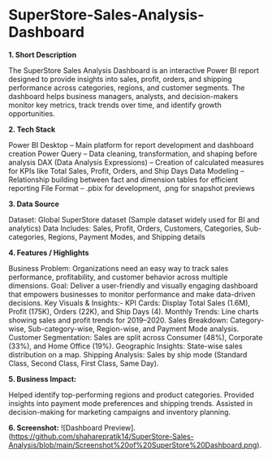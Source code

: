 # SuperStore-Sales-Analysis-Dashboard

**1. Short Description**

The SuperStore Sales Analysis Dashboard is an interactive Power BI report designed to provide insights into sales, profit, orders, and shipping performance across categories, regions, and customer segments. The dashboard helps business managers, analysts, and decision-makers monitor key metrics, track trends over time, and identify growth opportunities.

**2. Tech Stack**

Power BI Desktop – Main platform for report development and dashboard creation
Power Query – Data cleaning, transformation, and shaping before analysis
DAX (Data Analysis Expressions) – Creation of calculated measures for KPIs like Total Sales, Profit, Orders, and Ship Days
Data Modeling – Relationship building between fact and dimension tables for efficient reporting
File Format – .pbix for development, .png for snapshot previews

**3. Data Source**

Dataset: Global SuperStore dataset (Sample dataset widely used for BI and analytics)
Data Includes: Sales, Profit, Orders, Customers, Categories, Sub-categories, Regions, Payment Modes, and Shipping details

**4. Features / Highlights**

Business Problem: Organizations need an easy way to track sales performance, profitability, and customer behavior across multiple dimensions.
Goal: Deliver a user-friendly and visually engaging dashboard that empowers businesses to monitor performance and make data-driven decisions.
Key Visuals & Insights:-
KPI Cards: Display Total Sales (1.6M), Profit (175K), Orders (22K), and Ship Days (4).
Monthly Trends: Line charts showing sales and profit trends for 2019–2020.
Sales Breakdown: Category-wise, Sub-category-wise, Region-wise, and Payment Mode analysis.
Customer Segmentation: Sales are split across Consumer (48%), Corporate (33%), and Home Office (19%).
Geographic Insights: State-wise sales distribution on a map.
Shipping Analysis: Sales by ship mode (Standard Class, Second Class, First Class, Same Day).

**5. Business Impact:**

Helped identify top-performing regions and product categories.
Provided insights into payment mode preferences and shipping trends.
Assisted in decision-making for marketing campaigns and inventory planning.

**6. Screenshot:**
![Dashboard Preview].(https://github.com/shaharepratik14/SuperStore-Sales-Analysis/blob/main/Screenshot%20of%20SuperStore%20Dashboard.png).
